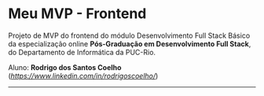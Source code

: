 # Meu MVP - Frontend

Projeto de MVP do frontend do módulo Desenvolvimento Full Stack Básico da especialização online **Pós-Graduação em Desenvolvimento Full Stack**, do Departamento de Informática da PUC-Rio.

Aluno: **Rodrigo dos Santos Coelho** (*https://www.linkedin.com/in/rodrigoscoelho/*)

---
